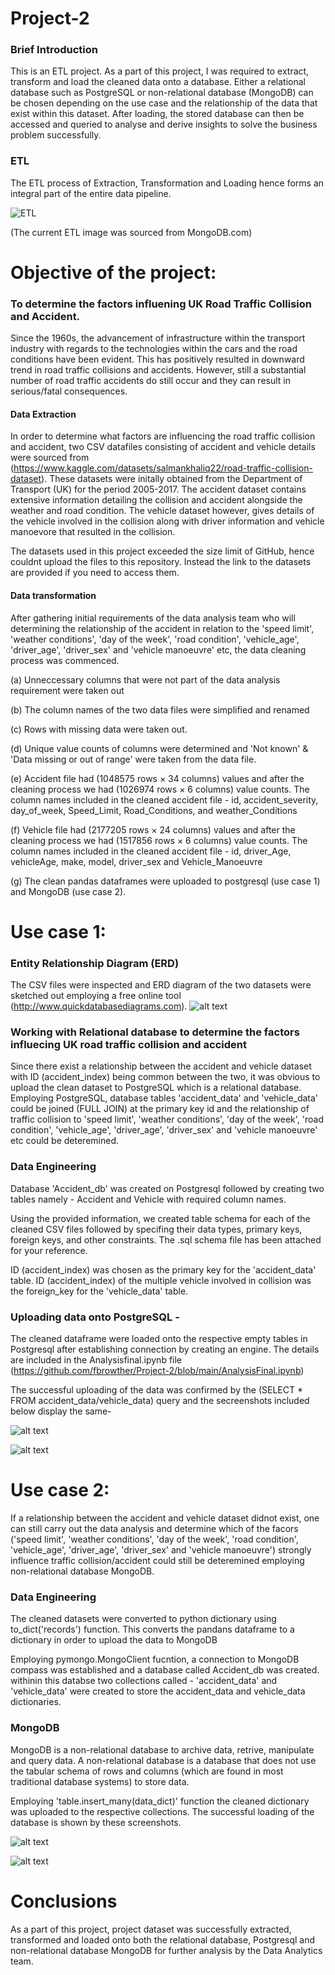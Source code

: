 # Project-2

### Brief Introduction
This is an ETL project. As a part of this project, I was required to extract, transform and load the cleaned data onto a database. Either a relational database such as PostgreSQL or non-relational database (MongoDB) can be chosen depending on the use case and the relationship of the data that exist within this dataset. After loading, the stored database can then be accessed and queried to analyse and derive insights to solve the business problem successfully. 

### ETL
The ETL process of Extraction, Transformation and Loading hence forms an integral part of the entire data pipeline.

![ETL](https://webassets.mongodb.com/_com_assets/cms/ETL_Visual-sa656kl6df.png)

(The current ETL image was sourced from MongoDB.com)

# Objective of the project: 
### To determine the factors influening UK Road Traffic Collision and Accident. 
Since the 1960s, the advancement of infrastructure within the transport industry with regards to the technologies within the cars and the road conditions have been evident. This has positively resulted in downward trend in road traffic collisions and accidents. However, still a substantial number of road traffic accidents do still occur and they can result in serious/fatal consequences. 

#### Data Extraction
In order to determine what factors are influencing the road traffic collision and accident, two CSV datafiles consisting of accident and vehicle details were sourced from (https://www.kaggle.com/datasets/salmankhaliq22/road-traffic-collision-dataset). These datasets were initally obtained from the Department of Transport (UK) for the period 2005-2017.  The accident dataset contains extensive information detailing the collision and accident alongside the weather and road condition. The vehicle dataset however, gives details of the vehicle involved in the collision along with driver information and vehicle manoevore that resulted in the collision.

The datasets used in this project exceeded the size limit of GitHub, hence couldnt upload the files to this repository. Instead the link to the datasets are provided if you need to access them.

#### Data transformation
After gathering initial requirements of the data analysis team who will determining the relationship of the accident in relation to the 'speed limit', 'weather conditions', 'day of the week', 'road condition', 'vehicle_age', 'driver_age', 'driver_sex' and 'vehicle manoeuvre' etc, the data cleaning process was commenced.
   
   (a) Unneccessary columns that were not part of the data analysis requirement were taken out 
   
   (b) The column names of the two data files were simplified and renamed 
   
   (c) Rows with missing data were taken out.
   
   (d) Unique value counts of columns were determined and 'Not known' & 'Data missing or out of range' were taken from the data file.
   
   (e) Accident file had (1048575 rows × 34 columns) values and after the cleaning process we had (1026974 rows × 6 columns) value counts.
       The column names included in the cleaned accident file - id, accident_severity, day_of_week, Speed_Limit, Road_Conditions, and weather_Conditions
   
   (f) Vehicle file had (2177205 rows × 24 columns) values and after the cleaning process we had (1517856 rows × 6 columns) value counts.
       The column names included in the cleaned accident file - id, driver_Age, vehicleAge, make, model, driver_sex and Vehicle_Manoeuvre
       
   (g) The clean pandas dataframes were uploaded to postgresql (use case 1) and MongoDB (use case 2).
   

# Use case 1: 
### Entity Relationship Diagram (ERD)
The CSV files were inspected and ERD diagram of the two datasets were sketched out employing a free online tool (http://www.quickdatabasediagrams.com). 
![alt text](https://github.com/fbrowther/Project-2/blob/main/ERD%20diagram.png)

### Working with Relational database to determine the factors influecing UK road traffic collision and accident
Since there exist a relationship between the accident and vehicle dataset with ID (accident_index) being common between the two, it was obvious to upload 
the clean dataset to PostgreSQL which is a relational database. Employing PostgreSQL, database tables 'accident_data' and 'vehicle_data' could be joined (FULL JOIN) at the primary key id and the relationship of traffic collision to 'speed limit', 'weather conditions', 'day of the week', 'road condition', 'vehicle_age', 'driver_age', 'driver_sex' and 'vehicle manoeuvre' etc could be deteremined.

### Data Engineering 
Database 'Accident_db' was created on Postgresql followed by creating two tables namely - Accident and Vehicle with required column names. 

Using the provided information, we created table schema for each of the cleaned CSV files followed by specifing their data types, primary keys, foreign keys, and other constraints. The .sql schema file has been attached for your reference. 

ID (accident_index) was chosen as the primary key for the 'accident_data' table. 
ID (accident_index) of the multiple vehicle involved in collision was the foreign_key for the 'vehicle_data' table.

### Uploading data onto PostgreSQL - 
The cleaned dataframe were loaded onto the respective empty tables in Postgresql after establishing connection by creating an engine. The details are included in the Analysisfinal.ipynb file (https://github.com/fbrowther/Project-2/blob/main/AnalysisFinal.ipynb) 

The successful uploading of the data was confirmed by the (SELECT * FROM accident_data/vehicle_data) query and the secreenshots included below display the same-

![alt text](https://github.com/fbrowther/Project-2/blob/main/Postgresql%20/accident_data.png)

![alt text](https://github.com/fbrowther/Project-2/blob/main/Postgresql%20/vehicle_data.png)


# Use case 2: 
If a relationship between the accident and vehicle dataset didnot exist, one can still carry out the data analysis and determine which of the facors ('speed limit', 'weather conditions', 'day of the week', 'road condition', 'vehicle_age', 'driver_age', 'driver_sex' and 'vehicle manoeuvre') strongly influence traffic collision/accident could still be deteremined employing non-relational database MongoDB.

### Data Engineering 
The cleaned datasets were converted to python dictionary using to_dict('records') function. This converts the pandans dataframe to a dictionary in order to upload the data to MongoDB

Employing pymongo.MongoClient fucntion, a connection to MongoDB compass was established and a database called Accident_db was created. withinin this databse two collections called - 'accident_data' and 'vehicle_data' were created to store the accident_data and vehicle_data dictionaries.

### MongoDB
MongoDB is a non-relational database to archive data, retrive, manipulate and query data. A non-relational database is a database that does not use the tabular schema of rows and columns (which are found in most traditional database systems) to store data. 

Employing 'table.insert_many(data_dict)' function the cleaned dictionary was uploaded to the respective collections. The successful loading of the database is shown by these screenshots.


![alt text](https://github.com/fbrowther/Project-2/blob/main/Mongodb/accident_data.png)

![alt text](https://github.com/fbrowther/Project-2/blob/main/Mongodb/vehicle_data.png)

# Conclusions
As a part of this project, project dataset was successfully extracted, transformed and loaded onto both the relational database, Postgresql and non-relational database MongoDB for further analysis by the Data Analytics team. 



